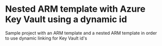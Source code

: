 # Nested ARM template with Azure Key Vault using a dynamic id

Sample project with an ARM template and a nested ARM template in order to use dynamic linking for Key Vault id's
